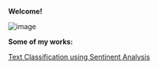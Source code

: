 **Welcome!**

![image](https://user-images.githubusercontent.com/91697032/144334944-538b28c3-ffd9-488d-b716-2e418dd9d5bd.png)

**Some of my works:**



[Text Classification using Sentinent Analysis](https://github.com/mydatascienceprojects/Zinnia_Portfolio/blob/main/reviews-sentiment-analysis-95-7-accuracy.ipynb)
